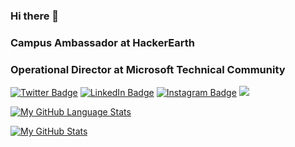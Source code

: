 ### Hi there 👋
### Campus Ambassador at HackerEarth
### Operational Director at Microsoft Technical Community
[![Twitter Badge](https://img.shields.io/badge/Twitter-Profile-informational?style=flat&logo=twitter&logoColor=white&color=1CA2F1)](https://twitter.com/KhannaNarian)
[![LinkedIn Badge](https://img.shields.io/badge/LinkedIn-Profile-informational?style=flat&logo=linkedin&logoColor=white&color=0D76A8)](https://www.linkedin.com/in/kartikeya-khanna-1274b7194/)
[![Instagram Badge](https://img.shields.io/badge/Instagram-Profile-informational?style=flat&logo=instagram&logoColor=white&color=0D76A8)](https://www.instagram.com/kartikeya532001/)
![](https://visitor-badge.laobi.icu/badge?page_id=kartikeya532001.kartikeya532001)

[![My GitHub Language Stats](https://github-readme-stats.vercel.app/api/top-langs/?username=kartikeya532001&langs_count=5&theme=tokyonight)]()


[![My GitHub Stats](https://github-readme-stats.vercel.app/api/?username=kartikeya532001&count_private=true&theme=tokyonight&showicons=true)]()
<!--
**kartikeya532001/kartikeya532001** is a ✨ _special_ ✨ repository because its `README.md` (this file) appears on your GitHub profile.

Here are some ideas to get you started:

- 🔭 I’m currently working on ...
- 🌱 I’m currently learning ...
- 👯 I’m looking to collaborate on ...
- 🤔 I’m looking for help with ...
- 💬 Ask me about ...
- 📫 How to reach me: ...
- 😄 Pronouns: ...
- ⚡ Fun fact: ...
-->
